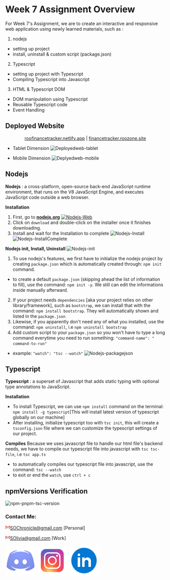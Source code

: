 # Week 7 Assignment Overview

For Week 7's Assignment, we are to create an interactive and responsive web application using newly learned materials, such as :
1. nodejs
- setting up project
- install, uninstall & custom script (package.json)
2. Typescript 
- setting up project with Typescript
- Compiling Typescript into Javascript
3. HTML & Typescript DOM
- DOM manipulation using Typescript
- Reusable Typescript code
- Event Handling

## Deployed Website
<p align="center">
<a href="https://roofinancetracker.netlify.app/">roofinancetracker.netlify.app</a>
|
<a href="http://financetracker.roozone.site/">financetracker.roozone.site</a>
</p>

- Tablet Dimension
![Deployedweb-tablet]( )

- Mobile Dimension
![Deplyedweb-mobile]( )

## Nodejs

**Nodejs**
: a cross-platform, open-source back-end JavaScript runtime environment, that runs on the V8 JavaScript Engine, and executes JavaScript code outside a web browser.

**Installation**
1. First, go to [**nodejs.org**](https://nodejs.org/)
[![Nodejs-Web]( )](https://nodejs.org/en)
2. Click on `download` and double-click on the installer once it finishes downloading.
3. Install and wait for the Installation to complete
![Nodejs-Install]( )
![Nodejs-InstallComplete]( )

**Nodejs init, Install, Uninstall**
![Nodejs-init]( )
1. To use nodejs's features, we first have to initialize the nodejs project by creating `package.json` which is automatically created through: `npm init` command.
- to create a default `package.json` (skipping ahead the list of information to fill), use the command: `npm init -y`. We still can edit the informations inside manually afterward.
2. If your project needs `dependencies` [aka your project relies on other library/framework], such as `bootstrap`, we can install that with the command: `npm install bootstrap`. They will automatically shown and listed in the `package.json`
3. Likewise, if you apparently don't need any of what you installed, use the command: `npm uninstall`, i.e `npm uninstall bootstrap`
4. Add custom script to your `package.json` so you won't have to type a long command everytime you need to run something: `"command-name": " command-to-run"`
- example: `"watch": "tsc --watch"`
![Nodejs-packagejson]( )


## Typescript

**Typescript**
: a superset of Javascript that adds static typing with optional type annotations to JavaScript.

**Installation**
- To install Typescript, we can use `npm install` command on the terminal: `npm install -g typescript`[This will install latest version of typescript globally on our machine]
- After installing, initialize typescript too with `tsc init`, this will create a `tsconfig.json` file where we can customize the typescript settings of our project.

**Compiles**
Because we uses javascript file to handle our html file's backend needs, we have to compile our typescript file into javascript with `tsc tsc-file`, i.e `tsc app.ts`
- to automatically compiles our typescript file into javascript, use the command: `tsc --watch`
- to exit or end the `watch`, use `ctrl + c`
## npmVersions Verification 
![npm-pnpm-tsc-version]( )
### Contact Me:

<img src="https://github.com/RevoU-FSSE-2/week-5-SherinOlivia/blob/main/assets/MDimgs/icons8-gmail.gif?raw=true" width="15px" background-color="none">[SOChronicle@gmail.com](mailto:SOChronicle@gmail.com) [Personal]

<img src="https://github.com/RevoU-FSSE-2/week-5-SherinOlivia/blob/main/assets/MDimgs/icons8-gmail.gif?raw=true" width="15px" background-color="none">[SOlivia@gmail.com](mailto:SOlivia198@gmail.com) [Work]

[![Roo-Discord](https://raw.githubusercontent.com/RevoU-FSSE-2/week-5-SherinOlivia/bddf1eca3ee3ad82db2f228095d01912bf9c3de6/assets/MDimgs/icons8-discord.svg)](https://discord.com/users/shxdxr#7539)
[![Roo-Instagram](https://raw.githubusercontent.com/RevoU-FSSE-2/week-5-SherinOlivia/bddf1eca3ee3ad82db2f228095d01912bf9c3de6/assets/MDimgs/icons8-instagram.svg)](https://instagram.com/shxdxr?igshid=MzRlODBiNWFlZA==)
[![Roo-LinkedIn](https://raw.githubusercontent.com/RevoU-FSSE-2/week-5-SherinOlivia/bddf1eca3ee3ad82db2f228095d01912bf9c3de6/assets/MDimgs/icons8-linkedin-circled.svg)](https://www.linkedin.com/in/sherin-olivia-07311127a/)